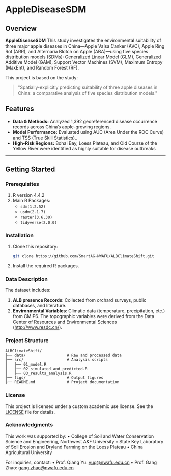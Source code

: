 # AppleDiseaseSDM
## Overview
**AppleDiseaseSDM** This study investigates the environmental suitability of three major apple diseases in China—Apple Valsa Canker (AVC), Apple Ring Rot (ARR), and Alternaria Blotch on Apple (ABA)​—using ​five species distribution models (SDMs)​: Generalized Linear Model (GLM), Generalized Additive Model (GAM), Support Vector Machines (SVM), Maximum Entropy (MaxEnt), and Random Forest (RF).

This project is based on the study:
> "Spatially-explicitly predicting suitability of three apple diseases in China: a comparative analysis of five species distribution models."

## Features
- **​Data & Methods:** Analyzed ​1,392 georeferenced disease occurrence records​ across China’s apple-growing regions.
- **Model Performance:** Evaluated using ​AUC (Area Under the ROC Curve)​​ and ​TSS (True Skill Statistics)​..
- **​High-Risk Regions:** Bohai Bay, Loess Plateau, and Old Course of the Yellow River were identified as ​highly suitable​ for disease outbreaks
---

## Getting Started

### Prerequisites
1. R version 4.4.2 
2. Main R Packages:
   - `sdm(1.2.52)`
   - `usdm(2.1.7)`
   - `raster(3.6.30)`
   - `tidyverse(2.0.0)`

### Installation
1. Clone this repository:
   ```bash
   git clone https://github.com/SmartAG-NWAFU/ALBClimateShift.git
2. Install the required R packages.

### Data Description

The dataset includes:
1. **ALB presence Records**: Collected from orchard surveys, public databases, and literature.
2. **Environmental Variables**: Climatic data (temperature, precipitation, etc.) from CMIP6. The topographic variables were derived from the Data Center of Resources and Environmental Sciences (http://www.resdc.cn/).

### Project Structure
```
ALBClimateShift/
├── data/                  # Raw and processed data
├── src/                   # Analysis scripts
│   ├── 01_model.R
│   ├── 02_simulated_and_predicted.R
│   ├── 03_results_analysis.R
├── figs/                  # Output figures
├── README.md              # Project documentation
```
### License
This project is licensed under a custom academic use license. See the [LICENSE](./LICENSE) file for details.

### Acknowledgments

This work was supported by:
	• College of Soil and Water Conservation Science and Engineering, Northwest A&F University
	• State Key Laboratory of Soil Erosion and Dryland Farming on the Loess Plateau
	• China Agricultural University

For inquiries, contact:
	• Prof. Qiang Yu: yuq@nwafu.edu.cn
	• Prof. Gang Zhao: gang.zhao@nwafu.edu.cn


